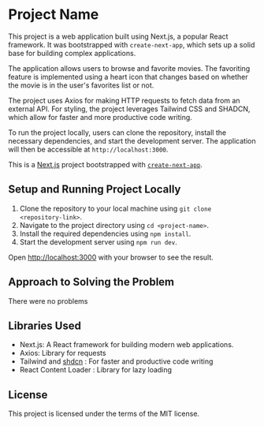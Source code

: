 # Project Name

This project is a web application built using Next.js, a popular React framework. It was bootstrapped with `create-next-app`, which sets up a solid base for building complex applications.

The application allows users to browse and favorite movies. The favoriting feature is implemented using a heart icon that changes based on whether the movie is in the user's favorites list or not. 

The project uses Axios for making HTTP requests to fetch data from an external API. For styling, the project leverages Tailwind CSS and SHADCN, which allow for faster and more productive code writing.

To run the project locally, users can clone the repository, install the necessary dependencies, and start the development server. The application will then be accessible at `http://localhost:3000`.

This is a [Next.js](https://nextjs.org/) project bootstrapped with [`create-next-app`](https://github.com/vercel/next.js/tree/canary/packages/create-next-app).

## Setup and Running Project Locally

1. Clone the repository to your local machine using `git clone <repository-link>`.
2. Navigate to the project directory using `cd <project-name>`.
3. Install the required dependencies using `npm install`.
4. Start the development server using `npm run dev`.

Open [http://localhost:3000](http://localhost:3000) with your browser to see the result.

## Approach to Solving the Problem

There were no problems

## Libraries Used

- Next.js: A React framework for building modern web applications.
- Axios: Library for requests
- Tailwind and [shdcn](https://ui.shadcn.com/) : For faster and productive code writing
- React Content Loader : Library for lazy loading

## License

This project is licensed under the terms of the MIT license.